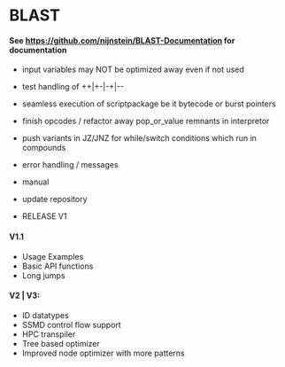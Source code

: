 # BLAST
#### See https://github.com/nijnstein/BLAST-Documentation for documentation



- input variables may NOT be optimized away even if not used 


- test handling of ++|+-|-+|--

- seamless execution of scriptpackage be it bytecode or burst pointers

- finish opcodes / refactor away pop_or_value remnants in interpretor 
- push variants in JZ/JNZ for while/switch conditions which run in compounds
- error handling / messages

- manual
- update repository

- RELEASE V1

#### V1.1

- Usage Examples 
- Basic API functions
- Long jumps

#### V2 | V3:

- ID datatypes
- SSMD control flow support
- HPC transpiler
- Tree based optimizer
- Improved node optimizer with more patterns
